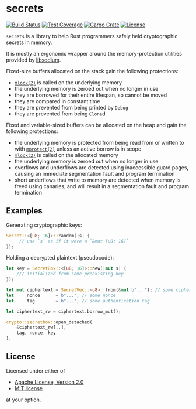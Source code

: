secrets
=======

[![Build Status][badge-ci]][ci]
[![Test Coverage][badge-coverage]][coverage]
[![Cargo Crate][badge-package]][package]
[![License][badge-license]][license]

`secrets` is a library to help Rust programmers safely held cryptographic
secrets in memory.

It is mostly an ergonomic wrapper around the memory-protection utilities
provided by [libsodium].

Fixed-size buffers allocated on the stack gain the following protections:

* [`mlock(2)`][mlock] is called on the underlying memory
* the underlying memory is zeroed out when no longer in use
* they are borrowed for their entire lifespan, so cannot be moved
* they are compared in constant time
* they are prevented from being printed by `Debug`
* they are prevented from being `Clone`d

Fixed and variable-sized buffers can be allocated on the heap and gain
the following protections:

* the underlying memory is protected from being read from or written to
  with [`mprotect(2)`][mprotect] unless an active borrow is in scope
* [`mlock(2)`][mlock] is called on the allocated memory
* the underlying memory is zeroed out when no longer in use
* overflows and underflows are detected using inaccessible guard pages,
  causing an immediate segmentation fault and program termination
* short underflows that write to memory are detected when memory is
  freed using canaries, and will result in a segmentation fault and
  program termination

Examples
--------

Generating cryptographic keys:

```rust
Secret::<[u8; 16]>::random(|s| {
     // use `s` as if it were a `&mut [u8; 16]`
});
```

Holding a decrypted plaintext (pseudocode):

```rust
let key = SecretBox::<[u8; 16]>::new(|mut s| {
    /// initialized from some preexisting key
});

let mut ciphertext = SecretVec::<u8>::from(&mut b"..."); // some ciphertext
let     nonce      = b"..."; // some nonce
let     tag        = b"..."; // some authentication tag

let ciphertext_rw = ciphertext.borrow_mut();

crypto::secretbox::open_detached(
    &ciphertext_rw[..],
    tag, nonce, key
);
```

License
-------

Licensed under either of

 * [Apache License, Version 2.0](LICENSE-APACHE)
 * [MIT license](LICENSE-MIT)

at your option.

[ci]:       https://travis-ci.org/stouset/secrets
[coverage]: https://coveralls.io/github/stouset/secrets
[docs]:     https://stouset.github.io/secrets
[license]:  https://github.com/stouset/secrets/blob/master/LICENSE
[package]:  https://crates.io/crates/secrets

[badge-ci]:       https://img.shields.io/travis/stouset/secrets/master.svg
[badge-coverage]: https://coveralls.io/repos/github/stouset/secrets/badge.svg
[badge-license]:  https://img.shields.io/crates/l/secrets.svg
[badge-package]:  https://img.shields.io/crates/v/secrets.svg

[libsodium]: https://download.libsodium.org/doc/memory_management
[mlock]:     http://man7.org/linux/man-pages/man2/mlock.2.html
[mprotect]:  http://man7.org/linux/man-pages/man2/mprotect.2.html
